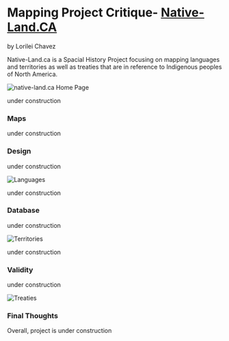 # Mapping Project Critique- [Native-Land.CA ](https://native-land.ca/)
 
 by Lorilei Chavez
 
 Native-Land.ca is a Spacial History Project focusing on mapping languages and territories as well as treaties that are in reference to Indigenous peoples of North America. 

 ![native-land.ca Home Page](images/native-landCA.jpq "native-land.ca Home Page")
 
 under construction 
 
 ### Maps
 
 under construction 
 
 ### Design
 
 under construction 
 
 ![Languages](images/native-land1.jpg "Launguages of North America")
 
 under construction 
 
 ### Database
 
 under construction 
 
 ![Territories](images/native-land2.jpg "Indigenous Territories of North America")
 
 under construction 
 
 ### Validity
 
 under construction 
 
 ![Treaties](images/native-land3.jpg "Treaties with Indigenous people of Norht America") 
 
 ### Final Thoughts
 
 Overall, project is under construction 
